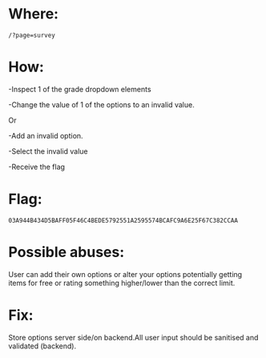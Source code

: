 # Where:
    /?page=survey
# How:

-Inspect 1 of the grade dropdown elements

-Change the value of 1 of the options to an invalid value.

Or

-Add an invalid option.

-Select the invalid value

-Receive the flag

# Flag:
    03A944B434D5BAFF05F46C4BEDE5792551A2595574BCAFC9A6E25F67C382CCAA

# Possible abuses:
User can add their own options or alter your options potentially getting items for free or rating something higher/lower than the correct limit.

# Fix:
Store options server side/on backend.All user input should be sanitised and validated (backend).